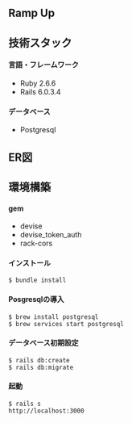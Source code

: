 ## Ramp Up


## 技術スタック

#### 言語・フレームワーク
- Ruby 2.6.6
- Rails 6.0.3.4

#### データベース
- Postgresql

## ER図


## 環境構築

#### gem

- devise
- devise_token_auth
- rack-cors


#### インストール
```
$ bundle install
```

#### Posgresqlの導入
```
$ brew install postgresql
$ brew services start postgresql
```

#### データベース初期設定
```
$ rails db:create
$ rails db:migrate
```

#### 起動
```
$ rails s
http://localhost:3000
```

